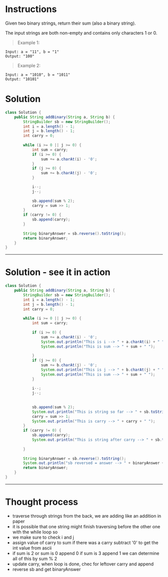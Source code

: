 # Instructions
Given two binary strings, return their sum (also a binary string).

The input strings are both non-empty and contains only characters 1 or 0.

> Example 1:
```
Input: a = "11", b = "1"
Output: "100"
```
> Example 2:
```
Input: a = "1010", b = "1011"
Output: "10101"
```

# Solution
``` java
class Solution {
    public String addBinary(String a, String b) {
        StringBuilder sb = new StringBuilder();
        int i = a.length() - 1;
        int j = b.length() - 1;
        int carry = 0;
        
        while (i >= 0 || j >= 0) {
            int sum = carry;
            if (i >= 0) {
                sum += a.charAt(i) - '0';
            }
            if (j >= 0) {
                sum += b.charAt(j) - '0';
            }

            i--;
            j--;
            
            sb.append(sum % 2);
            carry = sum >> 1;
        }
        if (carry != 0) {
            sb.append(carry);
        }
        
        String binaryAnswer = sb.reverse().toString();
        return binaryAnswer;
    }
}
```
***
# Solution - see it in action
``` java
class Solution {
    public String addBinary(String a, String b) {
        StringBuilder sb = new StringBuilder();
        int i = a.length() - 1;
        int j = b.length() - 1;
        int carry = 0;
        
        while (i >= 0 || j >= 0) {
            int sum = carry;
            
            if (i >= 0) {
                sum += a.charAt(i) - '0';
                System.out.println("This is i --> " + a.charAt(i) + " ");
                System.out.println("This is sum --> " + sum + " ");
                
            }
            if (j >= 0) {
                sum += b.charAt(j) - '0';
                System.out.println("This is j --> " + b.charAt(j) + " ");
                System.out.println("This is sum --> " + sum + " ");
            }
            
            i--;
            j--;
            
            
            sb.append(sum % 2);
            System.out.println("This is string so far --> " + sb.toString() + " ");
            carry = sum >> 1;
            System.out.println("This is carry --> " + carry + " ");
        }
        if (carry != 0) {
            sb.append(carry);
            System.out.println("This is string after carry --> " + sb.toString() + " ");
            
        }
        
        String binaryAnswer = sb.reverse().toString();
        System.out.println("sb reversed = answer --> " + binaryAnswer + " ");
        return binaryAnswer;
    }
}
```
***
# Thought process

* traverse through strings from the back, we are adding like an addition in paper
* it is possible that one string might finish traversing before the other one with the while loop so 
* we make sure to check i and j
* assign value of carry to sum if there was a carry
    subtract '0' to get the int value from ascii 
* if sum is 2 or sum is 0 append 0 if sum is 3 append 1 we can determine all of this by sum % 2
*  update carry, when loop is done, chec for leftover carry and append
* reverse sb and get binaryAnswer



